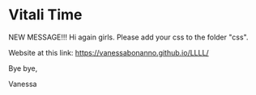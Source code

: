# Vitali Time

NEW MESSAGE!!! Hi again girls. Please add your css to the folder "css".

Website at this link: https://vanessabonanno.github.io/LLLL/

Bye bye,

Vanessa
